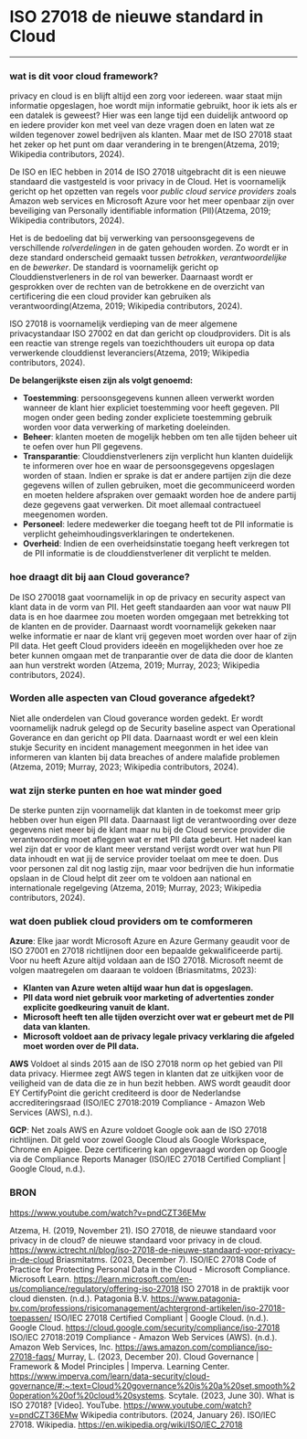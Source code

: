 # ISO 27018 de nieuwe standard in Cloud #
---
### wat is dit voor cloud framework? ###



privacy en cloud is en blijft altijd een zorg voor iedereen. waar staat mijn informatie opgeslagen, hoe wordt mijn informatie gebruikt, hoor ik iets als er een datalek is geweest? Hier was een lange tijd een duidelijk antwoord op en iedere provider kon met veel van deze vragen doen en laten wat ze wilden tegenover zowel bedrijven als klanten. Maar met de ISO 27018 staat het zeker op het punt om daar verandering in te brengen(Atzema, 2019; Wikipedia contributors, 2024).

De ISO en IEC hebben in 2014 de ISO 27018 uitgebracht dit is een nieuwe standaard die vastgesteld is voor privacy in de Cloud. Het is voornamelijk gericht op het opzetten van regels voor _public cloud service providers_ zoals Amazon web services en Microsoft Azure voor het meer openbaar zijn over beveiliging van Personally identifiable information (PII)(Atzema, 2019; Wikipedia contributors, 2024).

Het is de bedoeling dat bij verwerking van persoonsgegevens de verschillende _rolverdelingen_ in de gaten gehouden worden. Zo wordt er in deze standard onderscheid gemaakt tussen _betrokken_, _verantwoordelijke_ en de _bewerker_. De standard is voornamelijk gericht op Clouddienstverleners in de rol van bewerker. Daarnaast wordt er gesprokken over de rechten van de betrokkene en de overzicht van certificering die een cloud provider kan gebruiken als verantwoording(Atzema, 2019; Wikipedia contributors, 2024).

ISO 27018 is voornamelijk verdieping van de meer algemene privacystandaar ISO 27002 en dat dan gericht op cloudproviders. Dit is als een reactie van strenge regels van toezichthouders uit europa op data verwerkende clouddienst leveranciers(Atzema, 2019; Wikipedia contributors, 2024).

__De belangerijkste eisen zijn als volgt genoemd:__ 

- __Toestemming__: persoonsgegevens kunnen alleen verwerkt worden wanneer de klant hier expliciet toestemming voor heeft gegeven. PII mogen onder geen beding zonder expliciete toestemming gebruik worden voor data verwerking of marketing doeleinden.
- __Beheer__: klanten moeten de mogelijk hebben om ten alle tijden beheer uit te oefen over hun PII gegevens.
- __Transparantie__: Clouddienstverleners zijn verplicht hun klanten duidelijk te informeren over hoe en waar de persoonsgegevens opgeslagen worden of staan. Indien er sprake is dat er andere partijen zijn die deze gegevens willen of zullen gebruiken, moet die gecommuniceerd worden en moeten heldere afspraken over gemaakt worden hoe de andere partij deze gegevens gaat verwerken. Dit moet allemaal contractueel meegenomen worden.
- __Personeel__: Iedere medewerker die toegang heeft tot de PII informatie is verplicht geheimhoudingsverklaringen te ondertekenen.
- __Overheid__: Indien de een overheidsinstatie toegang heeft verkregen tot de PII informatie is de clouddienstverlener dit verplicht te melden.
  
### hoe draagt dit bij aan Cloud goverance? ###
De ISO 270018 gaat voornamelijk in op de privacy en security aspect van klant data in de vorm van PII. Het geeft standaarden aan voor wat nauw PII data is en hoe daarmee zou moeten worden omgegaan met betrekking tot de klanten en de provider. Daarnaast wordt voornamelijk gekeken naar welke informatie er naar de klant vrij gegeven moet worden over haar of zijn PII data. Het geeft Cloud providers ideeën en mogelijkheden over hoe ze beter kunnen omgaan met de tranparantie over de data die door de klanten aan hun verstrekt worden (Atzema, 2019; Murray, 2023; Wikipedia contributors, 2024).

### Worden alle aspecten van Cloud goverance afgedekt? ###
Niet alle onderdelen van Cloud goverance worden gedekt. Er wordt voornamelijk nadruk gelegd op de Security baseline aspect van Operational Goverance en dan gericht op PII data. Daarnaast wordt er wel een klein stukje Security en incident management meegonmen in het idee van informeren van klanten bij data breaches of andere malafide problemen (Atzema, 2019; Murray, 2023; Wikipedia contributors, 2024).

### wat zijn sterke punten en hoe wat minder goed ###
De sterke punten zijn voornamelijk dat klanten in de toekomst meer grip hebben over hun eigen PII data. Daarnaast ligt de verantwoording over deze gegevens niet meer bij de klant maar nu bij de Cloud service provider die verantwoording moet afleggen wat er met PII data gebeurt.
Het nadeel kan wel zijn dat er voor de klant meer verstand verijst wordt over wat hun PII data inhoudt en wat jij de service provider toelaat om mee te doen. Dus voor personen zal dit nog lastig zijn, maar voor bedrijven die hun informatie opslaan in de Cloud helpt dit zeer om te voldoen aan national en internationale regelgeving (Atzema, 2019; Murray, 2023; Wikipedia contributors, 2024).

### wat doen publiek cloud providers om te comformeren ###

__Azure__: Elke jaar wordt Microsoft Azure en Azure Germany geaudit voor de ISO 27001 en 27018 richtlijnen door een bepaalde gekwalificeerde partij. Voor nu heeft Azure altijd voldaan aan de ISO 27018. Microsoft neemt de volgen maatregelen om daaraan te voldoen (Briasmitatms, 2023):

- __Klanten van Azure weten altijd waar hun dat is opgeslagen.__
- __PII data word niet gebruik voor marketing of advertenties zonder explicite goedkeuring vanuit de klant.__
- __Microsoft heeft ten alle tijden overzicht over wat er gebeurt met de PII data van klanten.__
- __Microsoft voldoet aan de privacy legale privacy verklaring die afgeled moet worden over de PII data.__

__AWS__ Voldoet al sinds 2015 aan de ISO 27018 norm op het gebied van PII data privacy. Hiermee zegt AWS tegen in klanten dat ze uitkijken voor de veiligheid van de data die ze in hun bezit hebben. AWS wordt geaudit door EY CertifyPoint die gericht crediteerd is door de Nederlandse accrediteringsraad (ISO/IEC 27018:2019 Compliance - Amazon Web Services (AWS), n.d.).

__GCP__: Net zoals AWS en Azure voldoet Google ook aan de ISO 27018 richtlijnen. Dit geld voor zowel Google Cloud als Google Workspace, Chrome en Apigee. Deze certificering kan opgevraagd worden op Google via de Compliance Reports Manager (ISO/IEC 27018 Certified Compliant | Google Cloud, n.d.).

### BRON ###
https://www.youtube.com/watch?v=pndCZT36EMw

Atzema, H. (2019, November 21). ISO 27018, de nieuwe standaard voor privacy in de cloud? de nieuwe standaard voor privacy in de cloud. https://www.ictrecht.nl/blog/iso-27018-de-nieuwe-standaard-voor-privacy-in-de-cloud Briasmitatms. (2023, December 7). ISO/IEC 27018 Code of Practice for Protecting Personal Data in the Cloud - Microsoft Compliance. Microsoft Learn. https://learn.microsoft.com/en-us/compliance/regulatory/offering-iso-27018 ISO 27018 in de praktijk voor cloud diensten. (n.d.). Patagonia B.V. https://www.patagonia-bv.com/professions/risicomanagement/achtergrond-artikelen/iso-27018-toepassen/ ISO/IEC 27018 Certified Compliant | Google Cloud. (n.d.). Google Cloud. https://cloud.google.com/security/compliance/iso-27018 ISO/IEC 27018:2019 Compliance - Amazon Web Services (AWS). (n.d.). Amazon Web Services, Inc. https://aws.amazon.com/compliance/iso-27018-faqs/ Murray, L. (2023, December 20). Cloud Governance | Framework & Model Principles | Imperva. Learning Center. https://www.imperva.com/learn/data-security/cloud-governance/#:~:text=Cloud%20governance%20is%20a%20set,smooth%20operation%20of%20cloud%20systems. Scytale. (2023, June 30). What is ISO 27018? [Video]. YouTube. https://www.youtube.com/watch?v=pndCZT36EMw Wikipedia contributors. (2024, January 26). ISO/IEC 27018. Wikipedia. https://en.wikipedia.org/wiki/ISO/IEC_27018